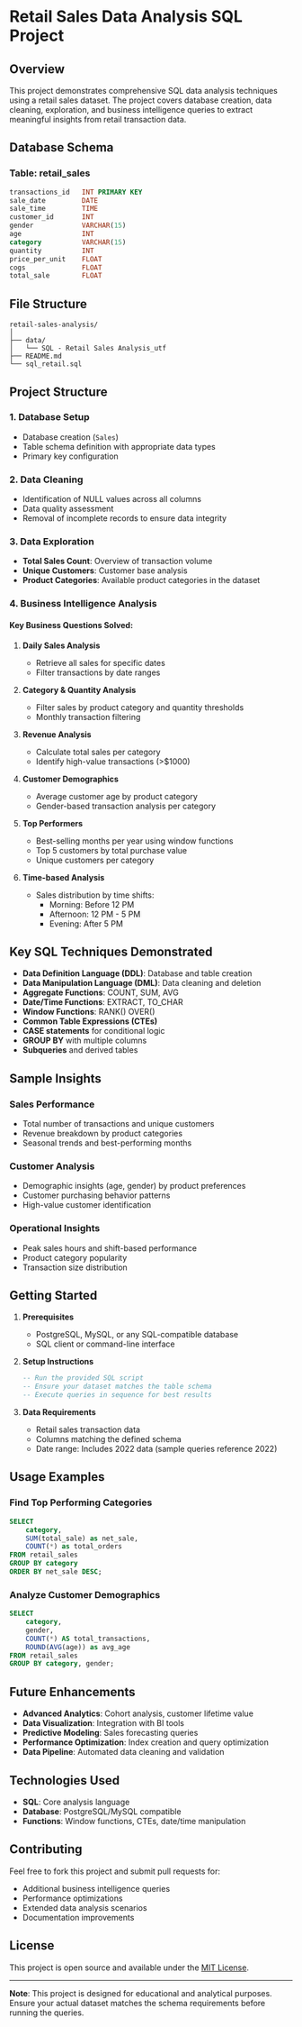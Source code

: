 # Retail Sales Data Analysis SQL Project

## Overview
This project demonstrates comprehensive SQL data analysis techniques using a retail sales dataset. The project covers database creation, data cleaning, exploration, and business intelligence queries to extract meaningful insights from retail transaction data.

## Database Schema

### Table: retail_sales
```sql
transactions_id   INT PRIMARY KEY
sale_date         DATE
sale_time         TIME
customer_id       INT
gender            VARCHAR(15)
age               INT
category          VARCHAR(15)
quantity          INT
price_per_unit    FLOAT
cogs              FLOAT
total_sale        FLOAT
```

## File Structure

```
retail-sales-analysis/
│
├── data/
│   └── SQL - Retail Sales Analysis_utf
├── README.md
└── sql_retail.sql
```

## Project Structure

### 1. Database Setup
- Database creation (`Sales`)
- Table schema definition with appropriate data types
- Primary key configuration

### 2. Data Cleaning
- Identification of NULL values across all columns
- Data quality assessment
- Removal of incomplete records to ensure data integrity

### 3. Data Exploration
- **Total Sales Count**: Overview of transaction volume
- **Unique Customers**: Customer base analysis
- **Product Categories**: Available product categories in the dataset

### 4. Business Intelligence Analysis

#### Key Business Questions Solved:

1. **Daily Sales Analysis**
   - Retrieve all sales for specific dates
   - Filter transactions by date ranges

2. **Category & Quantity Analysis**
   - Filter sales by product category and quantity thresholds
   - Monthly transaction filtering

3. **Revenue Analysis**
   - Calculate total sales per category
   - Identify high-value transactions (>$1000)

4. **Customer Demographics**
   - Average customer age by product category
   - Gender-based transaction analysis per category

5. **Top Performers**
   - Best-selling months per year using window functions
   - Top 5 customers by total purchase value
   - Unique customers per category

6. **Time-based Analysis**
   - Sales distribution by time shifts:
     - Morning: Before 12 PM
     - Afternoon: 12 PM - 5 PM
     - Evening: After 5 PM

## Key SQL Techniques Demonstrated

- **Data Definition Language (DDL)**: Database and table creation
- **Data Manipulation Language (DML)**: Data cleaning and deletion
- **Aggregate Functions**: COUNT, SUM, AVG
- **Date/Time Functions**: EXTRACT, TO_CHAR
- **Window Functions**: RANK() OVER()
- **Common Table Expressions (CTEs)**
- **CASE statements** for conditional logic
- **GROUP BY** with multiple columns
- **Subqueries** and derived tables

## Sample Insights

### Sales Performance
- Total number of transactions and unique customers
- Revenue breakdown by product categories
- Seasonal trends and best-performing months

### Customer Analysis
- Demographic insights (age, gender) by product preferences
- Customer purchasing behavior patterns
- High-value customer identification

### Operational Insights
- Peak sales hours and shift-based performance
- Product category popularity
- Transaction size distribution

## Getting Started

1. **Prerequisites**
   - PostgreSQL, MySQL, or any SQL-compatible database
   - SQL client or command-line interface

2. **Setup Instructions**
   ```sql
   -- Run the provided SQL script
   -- Ensure your dataset matches the table schema
   -- Execute queries in sequence for best results
   ```

3. **Data Requirements**
   - Retail sales transaction data
   - Columns matching the defined schema
   - Date range: Includes 2022 data (sample queries reference 2022)

## Usage Examples

### Find Top Performing Categories
```sql
SELECT 
    category,
    SUM(total_sale) as net_sale,
    COUNT(*) as total_orders
FROM retail_sales
GROUP BY category
ORDER BY net_sale DESC;
```

### Analyze Customer Demographics
```sql
SELECT 
    category,
    gender,
    COUNT(*) AS total_transactions,
    ROUND(AVG(age)) as avg_age
FROM retail_sales
GROUP BY category, gender;
```

## Future Enhancements

- **Advanced Analytics**: Cohort analysis, customer lifetime value
- **Data Visualization**: Integration with BI tools
- **Predictive Modeling**: Sales forecasting queries
- **Performance Optimization**: Index creation and query optimization
- **Data Pipeline**: Automated data cleaning and validation

## Technologies Used

- **SQL**: Core analysis language
- **Database**: PostgreSQL/MySQL compatible
- **Functions**: Window functions, CTEs, date/time manipulation

## Contributing

Feel free to fork this project and submit pull requests for:
- Additional business intelligence queries
- Performance optimizations
- Extended data analysis scenarios
- Documentation improvements

## License

This project is open source and available under the [MIT License](LICENSE).

---

**Note**: This project is designed for educational and analytical purposes. Ensure your actual dataset matches the schema requirements before running the queries.
